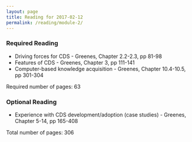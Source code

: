 ```yaml
---
layout: page
title: Reading for 2017-02-12
permalink: /reading/module-2/
---
```

### Required Reading ###
- Driving forces for CDS - Greenes, Chapter 2.2-2.3, pp 81-98
- Features of CDS - Greenes, Chapter 3, pp 111-141
- Computer-based knowledge acquisition - Greenes, Chapter 10.4-10.5, pp 301-304

Required number of pages: 63

### Optional Reading ###
- Experience with CDS development/adoption (case studies) - Greenes, Chapter 5-14, pp 165-408

Total number of pages: 306
